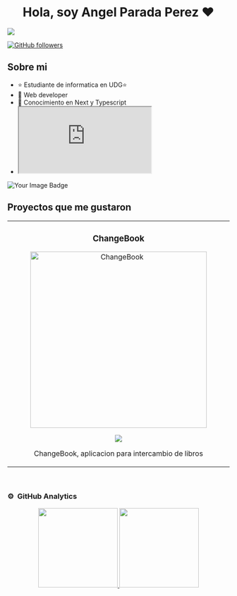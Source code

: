 <div align="center">
<h1 align="center">Hola, soy Angel Parada Perez</a> ❤️</h1>
</div>
<img src="https://i.imgur.com/NAW1m4n.jpg">

[![GitHub followers](https://img.shields.io/github/followers/AngelParadaP?style=social)](https://github.com/AngelParadaP)

## Sobre mi

- ⭐ Estudiante de informatica en UDG⭐ 
- 📲 Web developer
- 📗 Conocimiento en Next y Typescript
- <iframe src="https://tryhackme.com/api/v2/badges/public-profile?userPublicId=3485484" estilo='border:none;'></iframe>
<img src="https://tryhackme-badges.s3.amazonaws.com/angelpp.png" alt="Your Image Badge" />

<br>

## Proyectos que me gustaron 
<table>
<tr>
<td width="50%">
<h3 align="center">ChangeBook</h3>
<div align="center">
<a href="https://github.com/AngelParadaP/ChangeBook" target="_blank"><img src="https://i.imgur.com/ke8tIxc.jpg" width="400" alt="ChangeBook"></a>
<p>
<a href="https://github.com/AngelParadaP/ChangeBook" target="_blank">
<img src="https://img.shields.io/badge/CÓDIGO-ff9?style=for-the-badge&logo=github&logoColor=black">
</a>
</p>
<p>ChangeBook, aplicacion para intercambio de libros</p>
</div>
                                                                                      
</td>
                                                                                     
</td>       
</table>                                                                                 
</div>
<br>

### ⚙️ &nbsp;GitHub Analytics

<p align="center">
<a href="https://github.com/AngelParadaP">
  <img height="180em" src="https://github-readme-stats-eight-theta.vercel.app/api?username=AngelParadaP&show_icons=true&theme=algolia&include_all_commits=true&count_private=true"/>
  <img height="180em" src="https://github-readme-stats-eight-theta.vercel.app/api/top-langs/?username=AngelParadaP&layout=compact&langs_count=8&theme=algolia"/>
</a>
</p>
